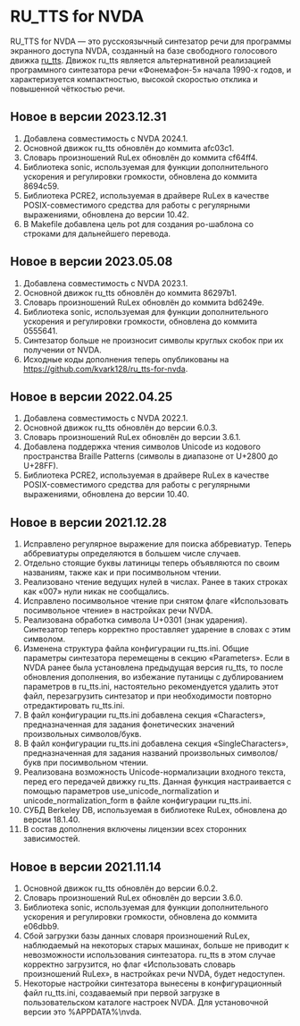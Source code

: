 # RU_TTS for NVDA

RU_TTS for NVDA — это русскоязычный синтезатор речи для программы экранного доступа NVDA, созданный на базе свободного голосового движка [ru_tts](https://github.com/poretsky/ru_tts).
Движок ru_tts является альтернативной реализацией программного синтезатора речи «Фонемафон-5» начала 1990-х годов, и характеризуется компактностью, высокой скоростью отклика и повышенной чёткостью речи.

## Новое в версии 2023.12.31
1. Добавлена совместимость с NVDA 2024.1.
2. Основной движок ru_tts обновлён до коммита afc03c1.
3. Словарь произношений RuLex обновлён до коммита cf64ff4.
4. Библиотека sonic, используемая для функции дополнительного ускорения и регулировки громкости, обновлена до коммита 8694c59.
5. Библиотека PCRE2, используемая в драйвере RuLex в качестве POSIX-совместимого средства для работы с регулярными выражениями, обновлена до версии 10.42.
6. В Makefile добавлена цель pot для создания po-шаблона со строками для дальнейшего перевода.

## Новое в версии 2023.05.08
1. Добавлена совместимость с NVDA 2023.1.
2. Основной движок ru_tts обновлён до коммита 86297b1.
3. Словарь произношений RuLex обновлён до коммита bd6249e.
4. Библиотека sonic, используемая для функции дополнительного ускорения и регулировки громкости, обновлена до коммита 0555641.
5. Синтезатор больше не произносит символы круглых скобок при их получении от NVDA.
6. Исходные коды дополнения теперь опубликованы на <https://github.com/kvark128/ru_tts-for-nvda>.

## Новое в версии 2022.04.25
1. Добавлена совместимость с NVDA 2022.1.
2. Основной движок ru_tts обновлён до версии 6.0.3.
3. Словарь произношений RuLex обновлён до версии 3.6.1.
4. Добавлена поддержка чтения символов Unicode из кодового пространства Braille Patterns (символы в диапазоне от U+2800 до U+28FF).
5. Библиотека PCRE2, используемая в драйвере RuLex в качестве POSIX-совместимого средства для работы с регулярными выражениями, обновлена до версии 10.40.

## Новое в версии 2021.12.28
1. Исправлено регулярное выражение для поиска аббревиатур. Теперь аббревиатуры определяются в большем числе случаев.
2. Отдельно стоящие буквы латиницы теперь объявляются по своим названиям, также как и при посимвольном чтении.
3. Реализовано чтение ведущих нулей в числах. Ранее в таких строках как «007» нули никак не сообщались.
4. Исправлено посимвольное чтение при снятом флаге «Использовать посимвольное чтение» в настройках речи NVDA.
5. Реализована обработка символа U+0301 (знак ударения). Синтезатор теперь корректно проставляет ударение в словах с этим символом.
6. Изменена структура файла конфигурации ru_tts.ini. Общие параметры синтезатора перемещены в секцию «Parameters».
Если в NVDA ранее была установлена предыдущая версия ru_tts, то после обновления дополнения, во избежание путаницы с дублированием параметров в ru_tts.ini, настоятельно рекомендуется удалить этот файл, перезагрузить синтезатор и при необходимости повторно отредактировать ru_tts.ini.
7. В файл конфигурации ru_tts.ini добавлена секция «Characters», предназначенная для задания фонетических значений произвольных символов/букв.
8. В файл конфигурации ru_tts.ini добавлена секция «SingleCharacters», предназначенная для задания названий произвольных символов/букв при посимвольном чтении.
9. Реализована возможность Unicode-нормализации входного текста, перед его передачей движку ru_tts. Данная функция настраивается с помощью параметров use_unicode_normalization и unicode_normalization_form в файле конфигурации ru_tts.ini.
10. СУБД Berkeley DB, используемая в библиотеке RuLex, обновлена до версии 18.1.40.
11. В состав дополнения включены лицензии всех сторонних зависимостей.

## Новое в версии 2021.11.14
1. Основной движок ru_tts обновлён до версии 6.0.2.
2. Словарь произношений RuLex обновлён до версии 3.6.0.
3. Библиотека sonic, используемая для функции дополнительного ускорения и регулировки громкости, обновлена до коммита e06dbb9.
4. Сбой загрузки базы данных словаря произношений RuLex, наблюдаемый на некоторых старых машинах, больше не приводит к невозможности использования синтезатора. ru_tts в этом случае корректно загрузится, но флаг «Использовать словарь произношений RuLex», в настройках речи NVDA, будет недоступен.
5. Некоторые настройки синтезатора вынесены в конфигурационный файл ru_tts.ini, создаваемый при первой загрузке в пользовательском каталоге настроек NVDA. Для установочной версии это %APPDATA%\nvda.
